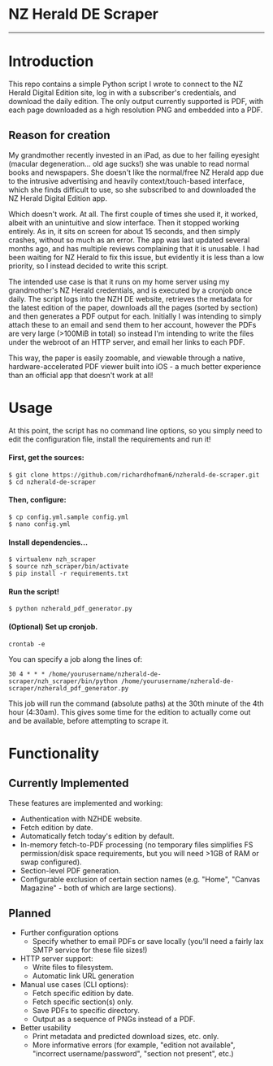 # NZ Herald DE Scraper
---
# Introduction
This repo contains a simple Python script I wrote to connect to the NZ Herald Digital Edition site, log in with a subscriber's credentials, and download the daily edition. The only output currently supported is PDF, with each page downloaded as a high resolution PNG and embedded into a PDF.

## Reason for creation
My grandmother recently invested in an iPad, as due to her failing eyesight (macular degeneration... old age sucks!) she was unable to read normal books and newspapers. She doesn't like the normal/free NZ Herald app due to the intrusive advertising and heavily context/touch-based interface, which she finds difficult to use, so she subscribed to and downloaded the NZ Herald Digital Edition app.

Which doesn't work. At all. The first couple of times she used it, it worked, albeit with an unintuitive and slow interface. Then it stopped working entirely. As in, it sits on screen for about 15 seconds, and then simply crashes, without so much as an error. The app was last updated several months ago, and has multiple reviews complaining that it is unusable. I had been waiting for NZ Herald to fix this issue, but evidently it is less than a low priority, so I instead decided to write this script.

The intended use case is that it runs on my home server using my grandmother's NZ Herald credentials, and is executed by a cronjob once daily. The script logs into the NZH DE website, retrieves the metadata for the latest edition of the paper, downloads all the pages (sorted by section) and then generates a PDF output for each. Initially I was intending to simply attach these to an email and send them to her account, however the PDFs are very large (>100MiB in total) so instead I'm intending to write the files under the webroot of an HTTP server, and email her links to each PDF.

This way, the paper is easily zoomable, and viewable through a native, hardware-accelerated PDF viewer built into iOS - a much better experience than an official app that doesn't work at all!

# Usage
At this point, the script has no command line options, so you simply need to edit the configuration file, install the requirements and run it!

#### First, get the sources:
```
$ git clone https://github.com/richardhofman6/nzherald-de-scraper.git
$ cd nzherald-de-scraper
```

#### Then, configure:
```
$ cp config.yml.sample config.yml
$ nano config.yml
```

#### Install dependencies...
```
$ virtualenv nzh_scraper
$ source nzh_scraper/bin/activate
$ pip install -r requirements.txt
```

#### Run the script!
```
$ python nzherald_pdf_generator.py
```

#### (Optional) Set up cronjob.
```
crontab -e
```

You can specify a job along the lines of:

    30 4 * * * /home/yourusername/nzherald-de-scraper/nzh_scraper/bin/python /home/yourusername/nzherald-de-scraper/nzherald_pdf_generator.py

This job will run the command (absolute paths) at the 30th minute of the 4th hour (4:30am). This gives some time for the edition to actually come out and be available, before attempting to scrape it.

# Functionality
## Currently Implemented
These features are implemented and working:

* Authentication with NZHDE website.
* Fetch edition by date.
* Automatically fetch today's edition by default.
* In-memory fetch-to-PDF processing (no temporary files simplifies FS permission/disk space requirements, but you will need >1GB of RAM or swap configured).
* Section-level PDF generation.
* Configurable exclusion of certain section names (e.g. "Home", "Canvas Magazine" - both of which are large sections).

## Planned
* Further configuration options
    * Specify whether to email PDFs or save locally (you'll need a fairly lax SMTP service for these file sizes!)
* HTTP server support:
    * Write files to filesystem.
    * Automatic link URL generation
* Manual use cases (CLI options):
    * Fetch specific edition by date.
    * Fetch specific section(s) only.
    * Save PDFs to specific directory.
    * Output as a sequence of PNGs instead of a PDF.
* Better usability
    * Print metadata and predicted download sizes, etc. only.
    * More informative errors (for example, "edition not available", "incorrect username/password", "section not present", etc.)
